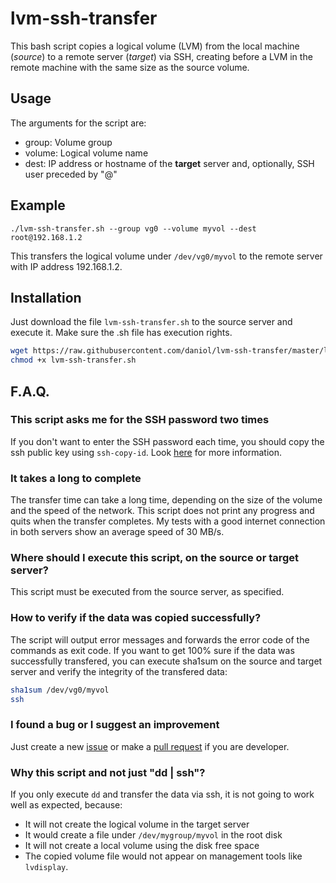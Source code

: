# lvm-ssh-transfer
This bash script copies a logical volume (LVM) from the local machine (*source*) to a remote server (*target*) via SSH, creating before a LVM in the remote machine with the same size as the source volume.

## Usage
The arguments for the script are:
* group: Volume group
* volume: Logical volume name
* dest: IP address or hostname of the **target** server and, optionally, SSH user preceded by "@"

## Example

`./lvm-ssh-transfer.sh --group vg0 --volume myvol --dest root@192.168.1.2`

This transfers the logical volume under `/dev/vg0/myvol` to the remote server with IP address 192.168.1.2.

## Installation
Just download the file `lvm-ssh-transfer.sh` to the source server and execute it. Make sure the .sh file has execution rights.

```bash
wget https://raw.githubusercontent.com/daniol/lvm-ssh-transfer/master/lvm-ssh-transfer.sh
chmod +x lvm-ssh-transfer.sh
```

## F.A.Q.

### This script asks me for the SSH password two times
If you don't want to enter the SSH password each time, you should copy the ssh public key using `ssh-copy-id`. Look [here](https://www.ssh.com/ssh/copy-id/]) for more information.

### It takes a long to complete
The transfer time can take a long time, depending on the size of the volume and the speed of the network. This script does not print any progress and quits when the transfer completes. My tests with a good internet connection in both servers show an average speed of 30 MB/s.

### Where should I execute this script, on the source or target server?
This script must be executed from the source server, as specified.

### How to verify if the data was copied successfully?
The script will output error messages and forwards the error code of the commands as exit code.
If you want to get 100% sure if the data was successfully transfered, you can execute sha1sum on the source and target server and verify the integrity of the transfered data:

```bash
sha1sum /dev/vg0/myvol
ssh 
```

### I found a bug or I suggest an improvement

Just create a new [issue](https://github.com/daniol/lvm-ssh-transfer/issues/new) or make a [pull request](https://github.com/daniol/lvm-ssh-transfer/pulls) if you are developer.

### Why this script and not just "dd | ssh"?

If you only execute `dd` and transfer the data via ssh, it is not going to work well as expected, because:
* It will not create the logical volume in the target server
* It would create a file under `/dev/mygroup/myvol` in the root disk
* It will not create a local volume using the disk free space
* The copied volume file would not appear on management tools like `lvdisplay`.
